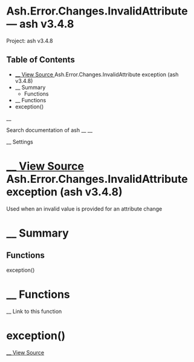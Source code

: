 # Ash.Error.Changes.InvalidAttribute — ash v3.4.8

Project: ash v3.4.8

## Table of Contents

- [ __ View Source ](external_link) Ash.Error.Changes.InvalidAttribute exception (ash v3.4.8)
- __ Summary
  - Functions
- __ Functions
- exception()

__

Search documentation of ash __ __

__ Settings

#  [ __ View Source ](external_link) Ash.Error.Changes.InvalidAttribute exception (ash v3.4.8)

Used when an invalid value is provided for an attribute change

#  __ Summary

##  Functions

exception()

#  __ Functions

__ Link to this function

# exception()

[ __ View Source ](external_link)

